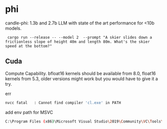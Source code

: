 # phi

candle-phi: 1.3b and 2.7b LLM with state of the art performance for &lt;10b models.

```phi
 cargo run --release -- --model 2  --prompt "A skier slides down a frictionless slope of height 40m and length 80m. What's the skier speed at the bottom?"
```

## Cuda

Compute Capability.
bfloat16 kernels should be available from 8.0, float16 kernels from 5.3, older versions might work but you would have to give it a try.

err
```sh
nvcc fatal   : Cannot find compiler 'cl.exe' in PATH
```
add env path for MSVC  
```sh
C:\Program Files (x86)\Microsoft Visual Studio\2019\Community\VC\Tools\MSVC\14.29.30133\bin\Hostx64\x64
```